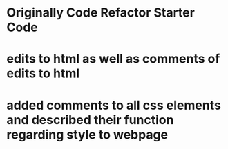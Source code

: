 # Originally Code Refactor Starter Code

# edits to html as well as comments of edits to html

# added comments to all css elements and described their function regarding style to webpage
